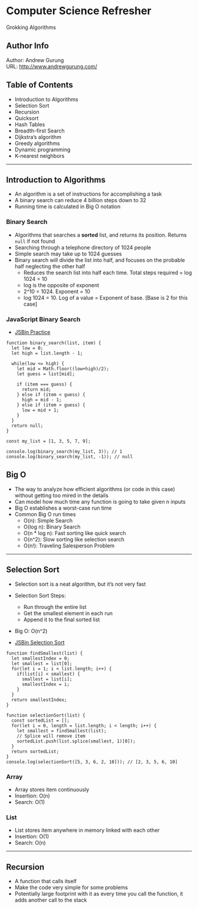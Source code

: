 # Computer Science Refresher
Grokking Algorithms

Author Info
-----------
Author: Andrew Gurung <br>
URL: http://www.andrewgurung.com/

Table of Contents
-----------------
- Introduction to Algorithms
- Selection Sort
- Recursion
- Quicksort
- Hash Tables
- Breadth-first Search
- Dijkstra’s algorithm
- Greedy algorithms
- Dynamic programming
- K-nearest neighbors

-----------------

## Introduction to Algorithms
- An algorithm is a set of instructions for accomplishing a task
- A binary search can reduce 4 billion steps down to 32
- Running time is calculated in Big O notation

### Binary Search
- Algorithms that searches a **sorted** list, and returns its position. Returns `null` if not found
- Searching through a telephone directory of 1024 people
- Simple search may take up to 1024 guesses
- Binary search will divide the list into half, and focuses on the probable half neglecting the other half
  - Reduces the search list into half each time. Total steps required = log 1024 = 10
  - log is the opposite of exponent
  - 2^10 = 1024. Exponent = 10
  - log 1024 = 10. Log of a value = Exponent of base. [Base is 2 for this case]

### JavaScript Binary Search
- [JSBin Practice](http://jsbin.com/sotiqafeva/7/edit?js,console)
```
function binary_search(list, item) {
  let low = 0;
  let high = list.length - 1;

  while(low <= high) {
    let mid = Math.floor((low+high)/2);
    let guess = list[mid];

    if (item === guess) {
      return mid;
    } else if (item < guess) {
      high = mid - 1;
    } else if (item > guess) {
      low = mid + 1;
    }
  }
  return null;
}

const my_list = [1, 3, 5, 7, 9];

console.log(binary_search(my_list, 3)); // 1
console.log(binary_search(my_list, -1)); // null
```


## Big O
- The way to analyze how efficient algorithms (or code in this case) without getting too mired in the details
- Can model how much time any function is going to take given n inputs
- Big O establishes a worst-case run time
- Common Big O run times
  - O(n): Simple Search
  - O(log n): Binary Search
  - O(n * log n): Fast sorting like quick search
  - O(n^2): Slow sorting like selection search
  - O(n!): Traveling Salesperson Problem

-----------------

## Selection Sort
- Selection sort is a neat algorithm, but it’s not very fast
- Selection Sort Steps:
  - Run through the entire list
  - Get the smallest element in each run
  - Append it to the final sorted list
- Big O: O(n^2)

- [JSBin Selection Sort](http://jsbin.com/joseradojo/6/edit?js,console)
```
function findSmallest(list) {
  let smallestIndex = 0;
  let smallest = list[0];
  for(let i = 1; i < list.length; i++) {
    if(list[i] < smallest) {
      smallest = list[i];
      smallestIndex = i;
    }
  }
  return smallestIndex;
}

function selectionSort(list) {
  const sortedList = [];
  for(let i = 0, length = list.length; i < length; i++) {
    let smallest = findSmallest(list);
    // Splice will remove item
    sortedList.push(list.splice(smallest, 1)[0]);
  }
  return sortedList;
}
console.log(selectionSort([5, 3, 6, 2, 10])); // [2, 3, 5, 6, 10]
```

### Array
- Array stores item continuously
- Insertion: O(n)
- Search: O(1)

### List
- List stores item anywhere in memory linked with each other
- Insertion: O(1)
- Search: O(n)
-----------------


## Recursion
- A function that calls itself
- Make the code very simple for some problems
- Potentially large footprint with it as every time you call the function, it adds another call to the stack
